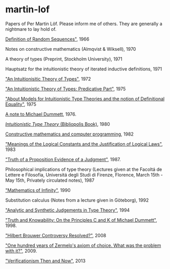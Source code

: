 martin-lof
==========

Papers of Per Martin Löf. Please inform me of others. They are generally a nightmare to lay hold of.



[Definition of Random Sequences"](Definition-of-Random-Sequences-1966.pdf), 1966

Notes on constructive mathematics (Almqvist & Wiksell), 1970

A theory of types (Preprint, Stockholm University), 1971

Hauptsatz for the intuitionistic theory of iterated inductive definitions, 1971

["An Intuitionisitic Theory of Types"](An-Intuitionisitic-Theory-of-Types-1972.pdf), 1972

["An Intuitionistic Theory of Types: Predicative Part"](An-Intuitionisitic-Theory-of-Types:-Predicative-Part.pdf), 1975

["About Models for Intuitionistic Type Theories and the notion of Definitional Equality"](About-Models-for-Intuitionistic-Type-Theories-and-the-notion-of-Definitional-Equality-1975.pdf), 1975

[A note to Michael Dummett](Note-to-Michael-Dummett-1976.pdf), 1976.

[*Intuitionistic Type Theory* (Bibliopolis Book)](Bibliopolis-Book-1980.pdf), 1980

[Constructive mathematics and computer programming](Constructive-mathematics-and-computer-programming-1982.pdf), 1982

["Meanings of the Logical Constants and the Justification of Logical Laws"](Meanings-of-the-Logical-Constants-1983.pdf), 1983

["Truth of a Proposition Evidence of a Judgment"](Truth-of-a-Proposition-Evidence-of-a-Judgment-1987.pdf), 1987.

Philosophical implications of type theory (Lectures given at the Facoltá de Lettere e Filosofia, Universitá degli Studi di Firenze, Florence, March 15th - May 15th, Privately circulated notes), 1987

["Mathematics of Infinity"](Mathematics-of-Infinity.pdf), 1990

Substitution calculus (Notes from a lecture given in Göteborg), 1992

["Analytic and Synthetic Judgements in Type Theory"](Martin-Lof-Analytic-and-Synthetic-Judgements-in-Type-Theory.pdf), 1994

["Truth and Knowability: On the Principles C and K of Michael Dummett"](Truth-and-Knowability-On-the-Principles-C-and-K-of-Michael-Dummett-1998.pdf), 1998.

["Hilbert Brouwer Controversy Resolved?"](Hilbert-Brouwer-Controversy-Resolved-2008.pdf), 2008

["One hundred years of Zermelo's axiom of choice. What was the problem with it?"](One-hundred-years-of-Zermelo-s-axiom-of-choice-what-was-the-problem-with-it-2009.pdf), 2009.

["Verificationism Then and Now"](Martin-Lof-Verificationism-Then-and-Now-2013.pdf), 2013